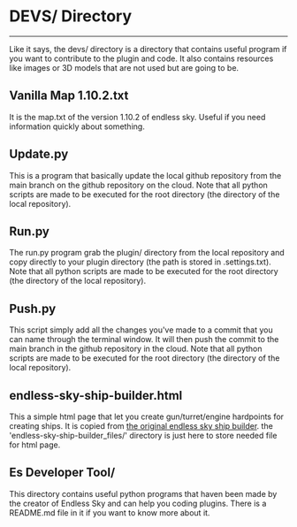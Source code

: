 # DEVS/ Directory
---
Like it says, the devs/ directory is a directory that contains useful program if you want to contribute to the plugin and code. It also contains resources like images or 3D models that are not used but are going to be.
## Vanilla Map 1.10.2.txt
It is the map.txt of the version 1.10.2  of endless sky. Useful if you need information quickly about something.
## Update.py
This is a program that basically update the local github repository from the main branch on the github repository on the cloud. Note that all python scripts are made to be executed for the root directory (the directory of the local repository).
## Run.py
The run.py program grab the plugin/ directory from the local repository and copy directly to your plugin directory (the path is stored in .settings.txt). Note that all python scripts are made to be executed for the root directory (the directory of the local repository).
## Push.py
This script simply add all the changes you've made to a commit that you can name through the terminal window. It will then push the commit to the main branch in the github repository in the cloud. Note that all python scripts are made to be executed for the root directory (the directory of the local repository).


## endless-sky-ship-builder.html
This a simple html page that let you create gun/turret/engine hardpoints for creating ships. It is copied from [the original endless sky ship builder](https://endless-sky.github.io/ship_builder.html). the 'endless-sky-ship-builder_files/' directory is just here to store needed file for html page.

## Es Developer Tool/
This directory contains useful python programs that haven been made by the creator of Endless Sky and can help you coding plugins. There is a README.md file in it if you want to know more about it.